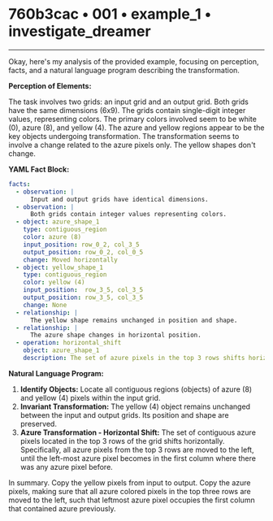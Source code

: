 # 760b3cac • 001 • example_1 • investigate_dreamer

---
Okay, here's my analysis of the provided example, focusing on perception, facts, and a natural language program describing the transformation.

**Perception of Elements:**

The task involves two grids: an input grid and an output grid. Both grids have the same dimensions (6x9). The grids contain single-digit integer values, representing colors.  The primary colors involved seem to be white (0), azure (8), and yellow (4).  The azure and yellow regions appear to be the key objects undergoing transformation. The transformation seems to involve a change related to the azure pixels only. The yellow shapes don't change.

**YAML Fact Block:**



```yaml
facts:
  - observation: |
      Input and output grids have identical dimensions.
  - observation: |
      Both grids contain integer values representing colors.
  - object: azure_shape_1
    type: contiguous_region
    color: azure (8)
    input_position: row_0_2, col_3_5
    output_position: row_0_2, col_0_5
    change: Moved horizontally
  - object: yellow_shape_1
    type: contiguous_region
    color: yellow (4)
    input_position:  row_3_5, col_3_5
    output_position: row_3_5, col_3_5
    change: None
  - relationship: |
      The yellow shape remains unchanged in position and shape.
  - relationship: |
      The azure shape changes in horizontal position.
  - operation: horizontal_shift
    object: azure_shape_1
    description: The set of azure pixels in the top 3 rows shifts horizontally.
```



**Natural Language Program:**

1.  **Identify Objects:** Locate all contiguous regions (objects) of azure (8) and yellow (4) pixels within the input grid.
2.  **Invariant Transformation:** The yellow (4) object remains unchanged between the input and output grids. Its position and shape are preserved.
3.  **Azure Transformation - Horizontal Shift:** The set of contiguous azure pixels located in the top 3 rows of the grid shifts horizontally. Specifically, all azure pixels from the top 3 rows are moved to the left, until the left-most azure pixel becomes in the first column where there was any azure pixel before.

In summary. Copy the yellow pixels from input to output.
Copy the azure pixels, making sure that all azure colored pixels in the top three rows are moved to the left, such that leftmost azure pixel occupies the first column that contained azure previously.

